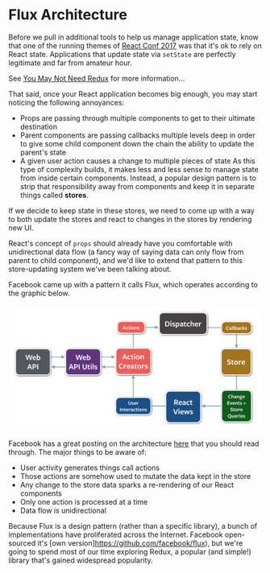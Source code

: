 # Flux Architecture

Before we pull in additional tools to help us manage application state, know that one of the running themes of [React Conf 2017](https://conf.reactjs.org/) was that it's ok to rely on React state. Applications that update state via `setState` are perfectly legitimate and far from amateur hour.

See [You May Not Need Redux](https://medium.com/@dan_abramov/you-might-not-need-redux-be46360cf367) for more information...

That said, once your React application becomes big enough, you may start noticing the following annoyances:

* Props are passing through multiple components to get to their ultimate destination
* Parent components are passing callbacks multiple levels deep in order to give some child component down the chain the ability to update the parent's state
* A given user action causes a change to multiple pieces of state As this type of complexity builds, it makes less and less sense to manage state from inside certain components. Instead, a popular design pattern is to strip that responsibility away from components and keep it in separate things called **stores**.

If we decide to keep state in these stores, we need to come up with a way to both update the stores and react to changes in the stores by rendering new UI.

React's concept of `props` should already have you comfortable with unidirectional data flow (a fancy way of saying data can only flow from parent to child component), and we'd like to extend that pattern to this store-updating system we've been talking about.

Facebook came up with a pattern it calls Flux, which operates according to the graphic below.

![flux diagram](./img/flux-diagram-white-background.png)

Facebook has a great posting on the architecture [here](https://facebook.github.io/flux/docs/in-depth-overview.html#content) that you should read through. The major things to be aware of:

* User activity generates things call actions
* Those actions are somehow used to mutate the data kept in the store
* Any change to the store data sparks a re-rendering of our React components
* Only one action is processed at a time
* Data flow is unidirectional

Because Flux is a design pattern (rather than a specific library), a bunch of implementations have proliferated across the Internet. Facebook open-sourced it's [own version]https://github.com/facebook/flux), but we're going to spend most of our time exploring Redux, a popular (and simple!) library that's gained widespread popularity.